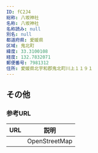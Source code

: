 ```yaml
---
ID: fC2J4
総称: 八坂神社
名称: 八坂神社
名称読み: null
別名: null
都道府県: 愛媛県
区域: 鬼北町
緯度: 33.3100108
経度: 132.7832071
郵便番号: 7981312
住所: 愛媛県北宇和郡鬼北町川上１１９１
---
```


## その他

### 参考URL

| URL | 説明          |
| --- | ------------- |
|     | OpenStreetMap |
